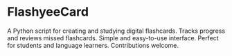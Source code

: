 # FlashyeeCard
 A Python script for creating and studying digital flashcards. Tracks progress and reviews missed flashcards. Simple and easy-to-use interface.  Perfect for students and language learners. Contributions welcome.
